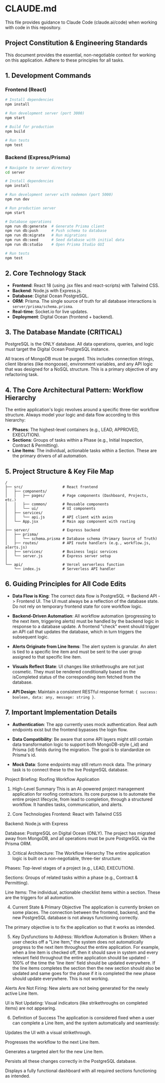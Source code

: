 # CLAUDE.md

This file provides guidance to Claude Code (claude.ai/code) when working with code in this repository.

## Project Constitution & Engineering Standards
This document provides the essential, non-negotiable context for working on this application. Adhere to these principles for all tasks.

## 1. Development Commands

### Frontend (React)
```bash
# Install dependencies
npm install

# Run development server (port 3000)
npm start

# Build for production
npm build

# Run tests
npm test
```

### Backend (Express/Prisma)
```bash
# Navigate to server directory
cd server

# Install dependencies
npm install

# Run development server with nodemon (port 5000)
npm run dev

# Run production server
npm start

# Database operations
npm run db:generate  # Generate Prisma client
npm run db:push      # Push schema to database
npm run db:migrate   # Run migrations
npm run db:seed      # Seed database with initial data
npm run db:studio    # Open Prisma Studio GUI

# Run tests
npm test
```

## 2. Core Technology Stack
- **Frontend**: React 18 (using .jsx files and react-scripts) with Tailwind CSS.
- **Backend**: Node.js with Express.js.
- **Database**: Digital Ocean PostgreSQL.
- **ORM**: Prisma. The single source of truth for all database interactions is `server/prisma/schema.prisma`.
- **Real-time**: Socket.io for live updates.
- **Deployment**: Digital Ocean (frontend + backend).

## 3. The Database Mandate (CRITICAL)
PostgreSQL is the ONLY database. All data operations, queries, and logic must target the Digital Ocean PostgreSQL instance.

All traces of MongoDB must be purged. This includes connection strings, client libraries (like mongoose), environment variables, and any API logic that was designed for a NoSQL structure. This is a primary objective of any refactoring task.

## 4. The Core Architectural Pattern: Workflow Hierarchy
The entire application's logic revolves around a specific three-tier workflow structure. Always model your logic and data flow according to this hierarchy:

- **Phases**: The highest-level containers (e.g., LEAD, APPROVED, EXECUTION).
- **Sections**: Groups of tasks within a Phase (e.g., Initial Inspection, Contract & Permitting).
- **Line Items**: The individual, actionable tasks within a Section. These are the primary drivers of all automation.

## 5. Project Structure & Key File Map
```
/
├── src/                  # React frontend
│   ├── components/
│   │   ├── pages/        # Page components (Dashboard, Projects, etc.)
│   │   ├── common/       # Reusable components
│   │   └── ui/           # UI components
│   ├── services/
│   │   └── api.js        # API client with axios
│   └── App.jsx           # Main app component with routing
│
├── server/               # Express backend
│   ├── prisma/
│   │   └── schema.prisma # Database schema (Primary Source of Truth)
│   ├── routes/           # API route handlers (e.g., workflow.js, alerts.js)
│   ├── services/         # Business logic services
│   └── server.js         # Express server setup
│
└── api/                  # Vercel serverless function
    └── index.js          # Serverless API handler
```

## 6. Guiding Principles for All Code Edits
- **Data Flow is King**: The correct data flow is PostgreSQL -> Backend API -> Frontend UI. The UI must always be a reflection of the database state. Do not rely on temporary frontend state for core workflow logic.

- **Backend-Driven Automation**: All workflow automation (progressing to the next item, triggering alerts) must be handled by the backend logic in response to a database update. A frontend "check" event should trigger an API call that updates the database, which in turn triggers the subsequent logic.

- **Alerts Originate from Line Items**: The alert system is granular. An alert is tied to a specific line item and must be sent to the user group assigned to that specific line item.

- **Visuals Reflect State**: UI changes like strikethroughs are not just cosmetic. They must be rendered conditionally based on the isCompleted status of the corresponding item fetched from the database.

- **API Design**: Maintain a consistent RESTful response format: `{ success: boolean, data: any, message: string }`.

## 7. Important Implementation Details
- **Authentication**: The app currently uses mock authentication. Real auth endpoints exist but the frontend bypasses the login flow.

- **Data Compatibility**: Be aware that some API layers might still contain data transformation logic to support both MongoDB-style (_id) and Prisma (id) fields during the migration. The goal is to standardize on Prisma's id.

- **Mock Data**: Some endpoints may still return mock data. The primary task is to connect these to the live PostgreSQL database.


Project Briefing: Roofing Workflow Application

1. High-Level Summary
This is an AI-powered project management application for roofing contractors. Its core purpose is to automate the entire project lifecycle, from lead to completion, through a structured workflow. It handles tasks, communication, and alerts.

2. Core Technologies
Frontend: React with Tailwind CSS

Backend: Node.js with Express

Database: PostgreSQL on Digital Ocean (ONLY). The project has migrated away from MongoDB, and all operations must be pure PostgreSQL via the Prisma ORM.

3. Critical Architecture: The Workflow Hierarchy
The entire application logic is built on a non-negotiable, three-tier structure:

Phases: Top-level stages of a project (e.g., LEAD, EXECUTION).

Sections: Groups of related tasks within a phase (e.g., Contract & Permitting).

Line Items: The individual, actionable checklist items within a section. These are the triggers for all automation.

4. Current State & Primary Objective
The application is currently broken on some places. The connection between the frontend, backend, and the new PostgreSQL database is not always functioning correctly.

The primary objective is to fix the application so that it works as intended.

5. Key Dysfunctions to Address:
Workflow Automation is Broken: When a user checks off a "Line Item," the system does not automatically progress to the next item throughout the entire application. For example, when a line item is checked off, then it should save in system and every relevant field throughout the entire application should be updated - 100% of the time the 'line item' field should be updated everywhere. If the line items completes the section then the new section should also be updated and same goes for the phase if it is completed the new phase should update everywhere. This is not working. 

Alerts Are Not Firing: New alerts are not being generated for the newly active Line Item.

UI is Not Updating: Visual indicators (like strikethroughs on completed items) are not appearing.

6. Definition of Success
The application is considered fixed when a user can complete a Line Item, and the system automatically and seamlessly:

Updates the UI with a visual strikethrough.

Progresses the workflow to the next Line Item.

Generates a targeted alert for the new Line Item.

Persists all these changes correctly in the PostgreSQL database.

Displays a fully functional dashboard with all required sections functioning as intended.